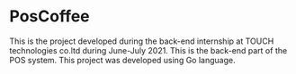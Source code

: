 # PosCoffee
This is the project developed during the back-end internship at TOUCH technologies co.ltd during June-July 2021. This is the back-end part of the POS system.
This project was developed using Go language.

